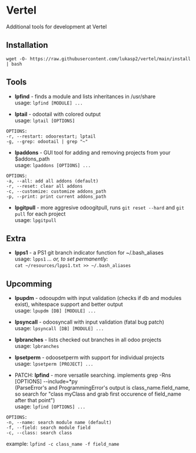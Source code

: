 # Vertel
Additional tools for development at Vertel

## Installation
```
wget -O- https://raw.githubusercontent.com/lukasp2/vertel/main/install | bash
```

## Tools
* **lpfind** - finds a module and lists inheritances in /usr/share \
usage: `lpfind [MODULE] ...`

* **lptail** - odootail with colored output \
usage: `lptail [OPTIONS]`
```
OPTIONS:
-r, --restart: odoorestart; lptail
-g, --grep: odootail | grep "~"
```

* **lpaddons** - GUI tool for adding and removing projects from your $addons_path \
usage: `lpaddons [OPTIONS] ...`
```
OPTIONS:
-a, --all: add all addons (default)
-r, --reset: clear all addons
-c, --customize: customize addons_path
-p, --print: print current addons_path
```

* **lpgitpull** - more aggresive odoogitpull, runs `git reset --hard` and `git pull` for each project \
usage: `lpgitpull`

## Extra
* **lpps1** - a PS1 git branch indicator function for ~/.bash_aliases \
usage: `lpps1`   *... or, to set permanently:* \
`cat ~/resources/lpps1.txt >> ~/.bash_aliases`

## Upcomming
* **lpupdm** - odooupdm with input validation (checks if db and modules exist), whitespace support and better output \
usage: `lpupdm [DB] [MODULE] ...`

* **lpsyncall** - odoosyncall with input validation (fatal bug patch) \
usage: `lpsyncall [DB] [MODULE] ...`

* **lpbranches** - lists checked out branches in all odoo projects \
usage: `lpbranches`

* **lpsetperm** - odoosetperm with support for individual projects \
usage: `lpsetperm [PROJECT] ...`

* PATCH: **lpfind** - more versatile searching. implements grep -Rns [OPTIONS] --include=*py \
(ParseError's and ProgrammingError's output is class_name.field_name, so search for "class myClass and grab first occurence of field_name after that point") \
usage: `lpfind [OPTIONS] ...`
```
OPTIONS:
-n, --name: search module name (default)
-f, --field: search module field
-c, --class: search class
```
example: `lpfind -c class_name -f field_name`






